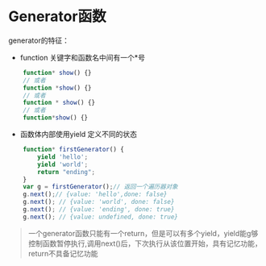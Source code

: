 # Generator函数

generator的特征：

- function 关键字和函数名中间有一个*号
```js
    function* show() {}
    // 或者
    function *show() {}
    // 或者
    function * show() {}
    // 或者
    function*show() {}
```
- 函数体内部使用yield 定义不同的状态
```js
    function* firstGenerator() {
        yield 'hello';
        yield 'world';
        return "ending";
    }
    var g = firstGenerator();// 返回一个遍历器对象
    g.next();// {value: 'hello',done: false}
    g.next(); // {value: 'world', done: false}
    g.next(); // {value: 'ending', done: true}
    g.next(); // {value: undefined, done: true}
```
>   一个generator函数只能有一个return，但是可以有多个yield，yield能g够控制函数暂停执行,调用next()后，下次执行从该位置开始，具有记忆功能，return不具备记忆功能
